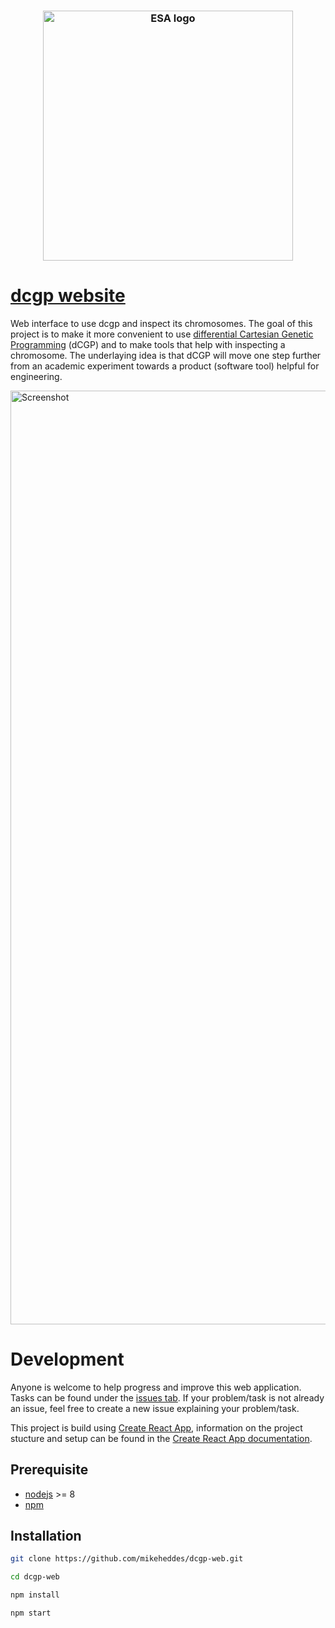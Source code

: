 <h3 align="center">
  <img alt="ESA logo" src="https://user-images.githubusercontent.com/26207957/53115725-3898d100-3547-11e9-8b6f-2666d16ef559.png" width="400px" />
</h3>

# [dcgp website](https://esa.github.io/dcgp-web/)
Web interface to use dcgp and inspect its chromosomes. The goal of this project is to make it more convenient to use [differential Cartesian Genetic Programming](https://github.com/darioizzo/dcgp) (dCGP) and to make tools that help with inspecting a chromosome. The underlaying idea is that dCGP will move one step further from an academic experiment towards a product (software tool) helpful for engineering.

<img width="1494" alt="Screenshot" src="https://user-images.githubusercontent.com/26207957/57194196-3f2ec600-6f44-11e9-9458-6d634ce0fb32.png">

# Development
Anyone is welcome to help progress and improve this web application. Tasks can be found under the [issues tab](https://github.com/esa/dcgp-web/issues). If your problem/task is not already an issue, feel free to create a new issue explaining your problem/task.

This project is build using [Create React App](https://facebook.github.io/create-react-app/), information on the project stucture and setup can be found in the [Create React App documentation](https://facebook.github.io/create-react-app/docs/documentation-intro).

## Prerequisite
- [nodejs](https://nodejs.org/) >= 8
- [npm](https://www.npmjs.com/)

## Installation

```bash
git clone https://github.com/mikeheddes/dcgp-web.git

cd dcgp-web

npm install

npm start
```
